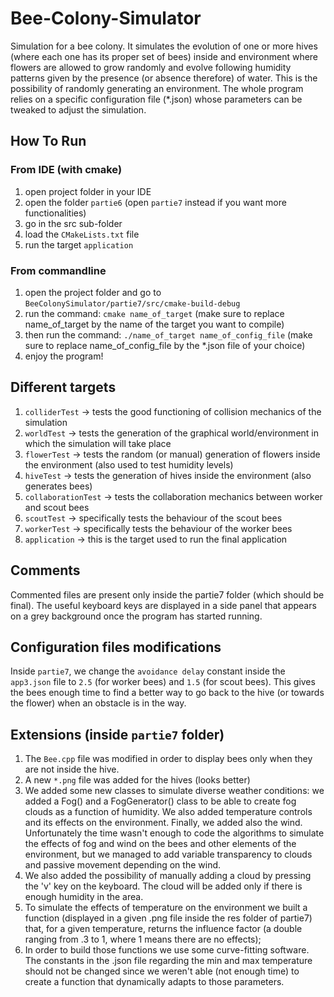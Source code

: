 # Bee-Colony-Simulator
Simulation for a bee colony. 
It simulates the evolution of one or more hives (where each one has its proper set of bees) inside and environment where flowers are allowed
to grow randomly and evolve following humidity patterns given by the presence (or absence therefore) of water.
This is the possibility of randomly generating an environment.
The whole program relies on a specific configuration file (*.json) whose parameters can be tweaked to adjust the simulation.

## How To Run
### From IDE (with cmake)
   1) open project folder in your IDE
   2) open the folder `partie6` (open `partie7` instead if you want more functionalities)
   3) go in the src sub-folder
   4) load the `CMakeLists.txt` file
   5) run the target `application`

### From commandline
   1) open the project folder and go to `BeeColonySimulator/partie7/src/cmake-build-debug`
   2) run the command: `cmake name_of_target` (make sure to replace name_of_target by the name of the target you want to compile)
   3) then run the command: `./name_of_target name_of_config_file` (make sure to replace name_of_config_file by the *.json file of your choice)
   4) enjoy the program!

## Different targets
   1) `colliderTest` -> tests the good functioning of collision mechanics of the simulation
   2) `worldTest` -> tests the generation of the graphical world/environment in which the simulation will take place
   3) `flowerTest` -> tests the random (or manual) generation of flowers inside the environment (also used to test humidity levels)
   4) `hiveTest` -> tests the generation of hives inside the environment (also generates bees)
   5) `collaborationTest` -> tests the collaboration mechanics between worker and scout bees
   6) `scoutTest` -> specifically tests the behaviour of the scout bees
   7) `workerTest` -> specifically tests the behaviour of the worker bees
   8) `application` -> this is the target used to run the final application

## Comments
Commented files are present only inside the partie7 folder (which should be final).
The useful keyboard keys are displayed in a side panel that appears on a grey background once the program has started running.

## Configuration files modifications
Inside `partie7`, we change the `avoidance delay` constant inside the `app3.json` file to `2.5` (for worker bees) and `1.5` (for scout bees).
This gives the bees enough time to find a better way to go back to the hive (or towards the flower) when an obstacle is in the way.

## Extensions (inside `partie7` folder)
   1) The `Bee.cpp` file was modified in order to display bees only when they are not inside the hive.
   2) A new `*.png` file was added for the hives (looks better)
   3) We added some new classes to simulate diverse weather conditions: we added a Fog() and a FogGenerator() class to be able to create fog clouds as a function of humidity. We also added temperature controls
        and its effects on the environment. Finally, we added also the wind. Unfortunately the time wasn't enough to code the algorithms to simulate the effects of fog and wind on the bees and other elements of the environment,
        but we managed to add variable transparency to clouds and passive movement depending on the wind.
   4) We also added the possibility of manually adding a cloud by pressing the 'v' key on the keyboard. The cloud will be added only if there is enough humidity in the area.
   5) To simulate the effects of temperature on the environment we built a function (displayed in a given .png file inside the res folder of partie7) that, for a given temperature,
        returns the influence factor (a double ranging from .3 to 1, where 1 means there are no effects);
   6) In order to build those functions we use some curve-fitting software. The constants in the .json file regarding the min and max temperature should not be changed
        since we weren't able (not enough time) to create a function that dynamically adapts to those parameters.